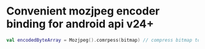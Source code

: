 # Convenient mozjpeg encoder binding for android api v24+

```kotlin
val encodedByteArray = Mozjpeg().comrpess(bitmap) // compress bitmap to mozjpeg byte data
```